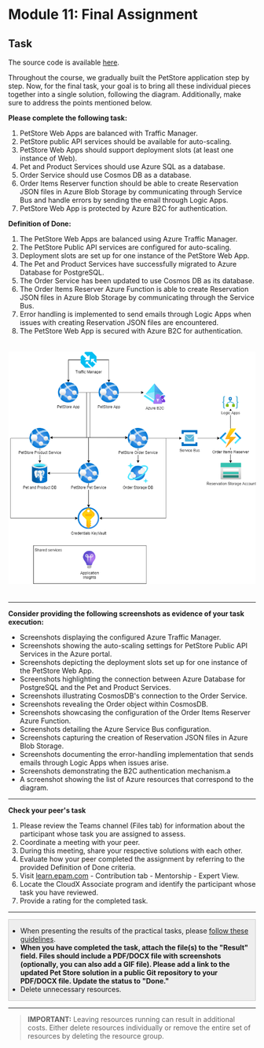 # Module 11: Final Assignment

## Task

The source code is available [here](../../../petstore).

Throughout the course, we gradually built the PetStore application step by step.
Now, for the final task, your goal is to bring all these individual pieces together into a single solution, following the diagram. Additionally, make sure to address the points mentioned below.

**Please complete the following task:**

1. PetStore Web Apps are balanced with Traffic Manager.
2. PetStore public API services should be available for auto-scaling.
3. PetStore Web Apps should support deployment slots (at least one instance of Web).
4. Pet and Product Services should use Azure SQL as a database.
5. Order Service should use Cosmos DB as a database.
6. Order Items Reserver function should be able to create Reservation JSON files in Azure Blob Storage by communicating through Service Bus and handle errors by sending the email through Logic Apps.
7. PetStore Web App is protected by Azure B2C for authentication.

**Definition of Done:**

1. The PetStore Web Apps are balanced using Azure Traffic Manager.
2. The PetStore Public API services are configured for auto-scaling.
3. Deployment slots are set up for one instance of the PetStore Web App.
4. The Pet and Product Services have successfully migrated to Azure Database for PostgreSQL.
5. The Order Service has been updated to use Cosmos DB as its database.
6. The Order Items Reserver Azure Function is able to create Reservation JSON files in Azure Blob Storage by communicating through the Service Bus.
7. Error handling is implemented to send emails through Logic Apps when issues with creating Reservation JSON files are encountered.
8. The PetStore Web App is secured with Azure B2C for authentication.

<img src="images/scheme.png" width="700" style="margin: 20px 0; display: inline-block;"/>

<hr>

**Consider providing the following screenshots as evidence of your task execution:**

- Screenshots displaying the configured Azure Traffic Manager.
- Screenshots showing the auto-scaling settings for PetStore Public API Services in the Azure portal.
- Screenshots depicting the deployment slots set up for one instance of the PetStore Web App.
- Screenshots highlighting the connection between Azure Database for PostgreSQL and the Pet and Product Services.
- Screenshots illustrating CosmosDB's connection to the Order Service.
- Screenshots revealing the Order object within CosmosDB.
- Screenshots showcasing the configuration of the Order Items Reserver Azure Function.
- Screenshots detailing the Azure Service Bus configuration.
- Screenshots capturing the creation of Reservation JSON files in Azure Blob Storage.
- Screenshots documenting the error-handling implementation that sends emails through Logic Apps when issues arise.
- Screenshots demonstrating the B2C authentication mechanism.a
- A screenshot showing the list of Azure resources that correspond to the diagram.

<hr>

**Check your peer's task**

1. Please review the Teams channel (Files tab) for information about the participant whose task you are assigned to assess.
2. Coordinate a meeting with your peer.
3. During this meeting, share your respective solutions with each other.
4. Evaluate how your peer completed the assignment by referring to the provided Definition of Done criteria.
5. Visit [learn.epam.com](http://learn.epam.com) - Contribution tab - Mentorship - Expert View.
6. Locate the CloudX Associate program and identify the participant whose task you have reviewed.
7. Provide a rating for the completed task.

<hr>

<div style="border: 1px solid #ccc; background-color: #eee;">
  <ul>
    <li>When presenting the results of the practical tasks, please <a href="../common/presenting-results/presenting-results.md">follow these guidelines</a>.</li>
    <li><strong>When you have completed the task, attach the file(s) to the "Result" field. Files should include a PDF/DOCX file with screenshots (optionally, you can also add a GIF file). Please add a link to the updated Pet Store solution in a public Git repository to your PDF/DOCX file. Update the status to "Done."</strong></li>
    <li>Delete unnecessary resources.</li>
  </ul>
</div>
<hr>

>**IMPORTANT:** Leaving resources running can result in additional costs. Either delete resources individually or remove the entire set of resources by deleting the resource group.